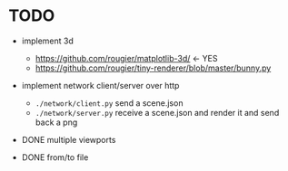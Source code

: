 # TODO
- implement 3d
  - https://github.com/rougier/matplotlib-3d/ <- YES
  - https://github.com/rougier/tiny-renderer/blob/master/bunny.py
- implement network client/server over http
  - `./network/client.py` send a scene.json
  - `./network/server.py` receive a scene.json and render it and send back a png

- DONE multiple viewports
- DONE from/to file
